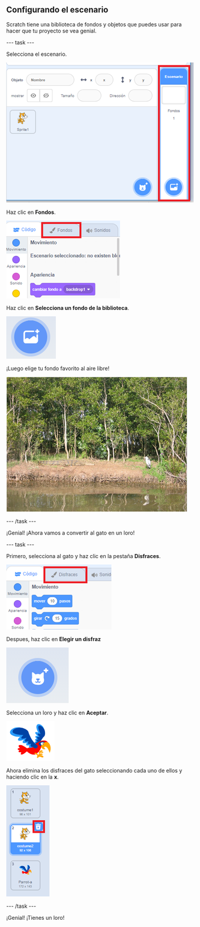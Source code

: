 ## Configurando el escenario

Scratch tiene una biblioteca de fondos y objetos que puedes usar para hacer que tu proyecto se vea genial.

--- task ---

Selecciona el escenario.

![Seleccionando el escenario](images/looksSelectStage.png)

Haz clic en **Fondos**.

![La pestaña Fondos](images/looksBackdrops.png)

Haz clic en **Selecciona un fondo de la biblioteca**.

![El icono Elige un fondo](images/looksChooseBg.png)

¡Luego elige tu fondo favorito al aire libre!

![Una escena del lago](images/looksLake.png)

--- /task ---

¡Genial! ¡Ahora vamos a convertir al gato en un loro!

--- task ---

Primero, selecciona al gato y haz clic en la pestaña **Disfraces**.

![](images/cool2.png)

Despues, haz clic en **Elegir un disfraz**

![](images/cool3.png)

Selecciona un loro y haz clic en **Aceptar**.

![El disfraz de loro](images/looksParrot.png)

Ahora elimina los disfraces del gato seleccionando cada uno de ellos y haciendo clic en la **x**.

![](images/coolDeleteCostumes.png)

--- /task ---

¡Genial! ¡Tienes un loro!
